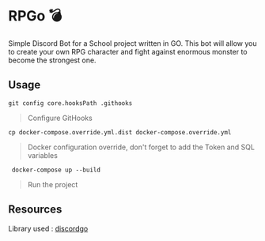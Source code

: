 # RPGo 💣

Simple Discord Bot for a School project written in GO.
This bot will allow you to create your own RPG character and fight against enormous monster
to become the strongest one.

## Usage

```git config core.hooksPath .githooks```
> Configure GitHooks

```cp docker-compose.override.yml.dist docker-compose.override.yml```
> Docker configuration override, don't forget to add the Token and SQL variables

``` docker-compose up --build```
> Run the project

## Resources

Library used : [discordgo](https://github.com/bwmarrin/discordgo)

